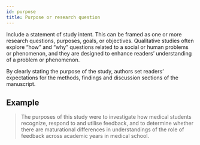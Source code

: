 ```yaml
---
id: purpose
title: Purpose or research question
---
```

Include a statement of study intent. This can be framed as one or more research questions, purposes, goals, or objectives. Qualitative studies often explore “how” and “why” questions related to a social or human problems or phenomenon, and they are designed to enhance readers’ understanding of a problem or phenomenon.

By clearly stating the purpose of the study, authors set readers’ expectations for the methods, findings and discussion sections of the manuscript.

## Example

> The purposes of this study were to investigate how medical students recognize, respond to and utilise feedback, and to determine whether there are maturational differences in understandings of the role of feedback across academic years in medical school.
